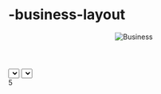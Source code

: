 # -business-layout
<!DOCTYPE html>
<html lang="en">
	<head>
		<meta charset="utf-8">
		<title>Business</title>
<link rel="stylesheet" href="css/main.css" >
</head>
<body>




<header>
<div class="container">
<img src="img/logo.png" alt="Business" class="logo">
</div>

</div>
</header>




<section>
  <div class="container">

  </div>
</section>

<select>
  <div class="container">

  </div>
</select>


<select>
<div class="container">
4
</div>
</select>


<footer>
	<div class="container">
5
	</div>
  </footer>
</body>
</html>
